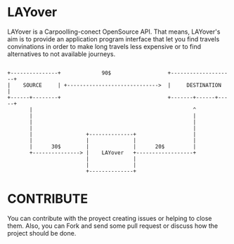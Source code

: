 # LAYover

LAYover is a Carpoolling-conect OpenSource API. 
That means, LAYover's aim is to provide an application program interface that let you find travels convinations in order to make long travels less expensive or to find alternatives to not available journeys.

```

+---------------+             90$                  +--------------------+
|    SOURCE     | +----------------------------->  |     DESTINATION    |
+------+--------+                                  +-------+------+-----+
       |                                                   ^
       |                                                   |
       |                                                   |
       |                                                   |
       |                 +--------------+                  |
       |                 |              |                  |
       |      30$        |              |      20$         |
       +---------------> |    LAYover   +------------------+
                         |              |
                         |              |
                         +--------------+
```


# CONTRIBUTE

You can contribute with the proyect creating issues or helping to close them. Also, you can Fork and send some pull request or discuss how the project should be done.

